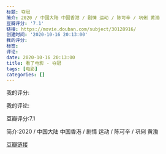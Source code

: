 ```yaml
---
标题: 夺冠
简介: 2020 / 中国大陆 中国香港 / 剧情 运动 / 陈可辛 / 巩俐 黄渤
豆瓣评分: '7.1'
链接: https://movie.douban.com/subject/30128916/
创建时间: '2020-10-16 20:13:00'
我的评分:
标签:
评论:
date: 2020-10-16 20:13:00
title: 看了电影 - 夺冠
tags: [电影]
categories: []
---
```


我的评分:

我的评论:

豆瓣评分:7.1

简介:2020 / 中国大陆 中国香港 / 剧情 运动 / 陈可辛 / 巩俐 黄渤

[豆瓣链接](https://movie.douban.com/subject/30128916/)

